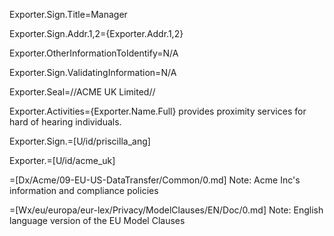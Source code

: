 Exporter.Sign.Title=Manager

Exporter.Sign.Addr.1,2={Exporter.Addr.1,2}

Exporter.OtherInformationToIdentify=N/A

Exporter.Sign.ValidatingInformation=N/A

Exporter.Seal=//ACME UK Limited//

Exporter.Activities={Exporter.Name.Full} provides proximity services for hard of hearing individuals.

Exporter.Sign.=[U/id/priscilla_ang]

Exporter.=[U/id/acme_uk]

=[Dx/Acme/09-EU-US-DataTransfer/Common/0.md]  Note: Acme Inc's information and compliance policies

=[Wx/eu/europa/eur-lex/Privacy/ModelClauses/EN/Doc/0.md]  Note: English language version of the EU Model Clauses